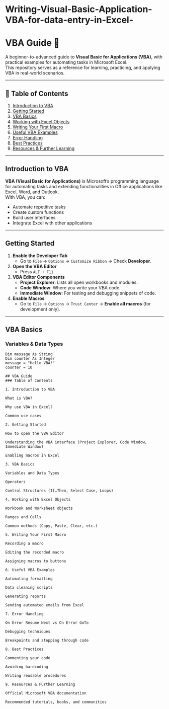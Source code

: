 # Writing-Visual-Basic-Application-VBA-for-data-entry-in-Excel-

# VBA Guide 📘

A beginner-to-advanced guide to **Visual Basic for Applications (VBA)**, with practical examples for automating tasks in Microsoft Excel.  
This repository serves as a reference for learning, practicing, and applying VBA in real-world scenarios.

---

## 📑 Table of Contents

1. [Introduction to VBA](#introduction-to-vba)
2. [Getting Started](#getting-started)
3. [VBA Basics](#vba-basics)
4. [Working with Excel Objects](#working-with-excel-objects)
5. [Writing Your First Macro](#writing-your-first-macro)
6. [Useful VBA Examples](#useful-vba-examples)
7. [Error Handling](#error-handling)
8. [Best Practices](#best-practices)
9. [Resources & Further Learning](#resources--further-learning)

---

## Introduction to VBA

**VBA (Visual Basic for Applications)** is Microsoft’s programming language for automating tasks and extending functionalities in Office applications like Excel, Word, and Outlook.  
With VBA, you can:
- Automate repetitive tasks
- Create custom functions
- Build user interfaces
- Integrate Excel with other applications

---

## Getting Started

1. **Enable the Developer Tab**
   - Go to `File` → `Options` → `Customize Ribbon` → Check **Developer**.
2. **Open the VBA Editor**
   - Press `ALT + F11`.
3. **VBA Editor Components**
   - **Project Explorer**: Lists all open workbooks and modules.
   - **Code Window**: Where you write your VBA code.
   - **Immediate Window**: For testing and debugging snippets of code.
4. **Enable Macros**
   - Go to `File` → `Options` → `Trust Center` → **Enable all macros** (for development only).

---

## VBA Basics

### Variables & Data Types
```vba
Dim message As String
Dim counter As Integer
message = "Hello VBA!"
counter = 10

## VBA Guide 
### Table of Contents

1. Introduction to VBA

What is VBA?

Why use VBA in Excel?

Common use cases

2. Getting Started

How to open the VBA Editor

Understanding the VBA interface (Project Explorer, Code Window, Immediate Window)

Enabling macros in Excel

3. VBA Basics

Variables and Data Types

Operators

Control Structures (If…Then, Select Case, Loops)

4. Working with Excel Objects

Workbook and Worksheet objects

Ranges and Cells

Common methods (Copy, Paste, Clear, etc.)

5. Writing Your First Macro

Recording a macro

Editing the recorded macro

Assigning macros to buttons

6. Useful VBA Examples

Automating formatting

Data cleaning scripts

Generating reports

Sending automated emails from Excel

7. Error Handling

On Error Resume Next vs On Error GoTo

Debugging techniques

Breakpoints and stepping through code

8. Best Practices

Commenting your code

Avoiding hardcoding

Writing reusable procedures

9. Resources & Further Learning

Official Microsoft VBA documentation

Recommended tutorials, books, and communities
